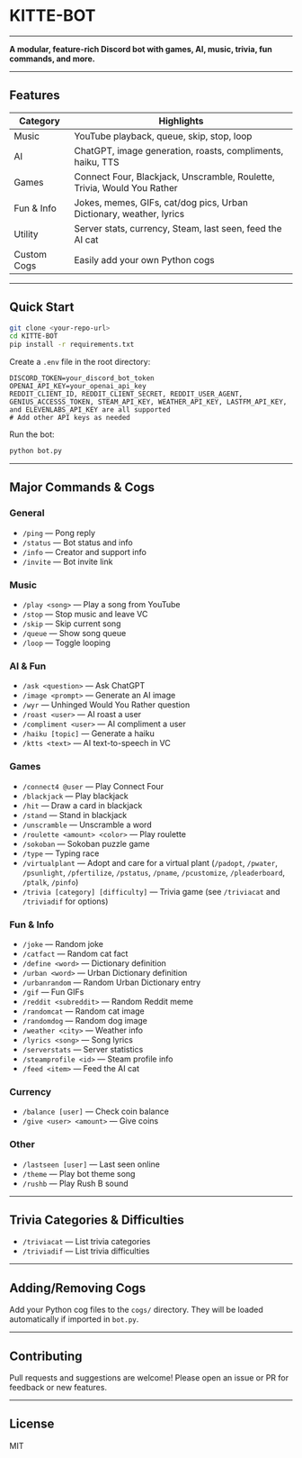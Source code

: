 # KITTE-BOT

---

**A modular, feature-rich Discord bot with games, AI, music, trivia, fun commands, and more.**

---

## Features

| Category      | Highlights                                                                 |
|--------------|----------------------------------------------------------------------------|
| Music        | YouTube playback, queue, skip, stop, loop                                  |
| AI           | ChatGPT, image generation, roasts, compliments, haiku, TTS                 |
| Games        | Connect Four, Blackjack, Unscramble, Roulette, Trivia, Would You Rather    |
| Fun & Info   | Jokes, memes, GIFs, cat/dog pics, Urban Dictionary, weather, lyrics        |
| Utility      | Server stats, currency, Steam, last seen, feed the AI cat                  |
| Custom Cogs  | Easily add your own Python cogs                                            |

---

## Quick Start

```sh
git clone <your-repo-url>
cd KITTE-BOT
pip install -r requirements.txt
```

Create a `.env` file in the root directory:
```env
DISCORD_TOKEN=your_discord_bot_token
OPENAI_API_KEY=your_openai_api_key
REDDIT_CLIENT_ID, REDDIT_CLIENT_SECRET, REDDIT_USER_AGENT, GENIUS_ACCESSS_TOKEN, STEAM_API_KEY, WEATHER_API_KEY, LASTFM_API_KEY, and ELEVENLABS_API_KEY are all supported
# Add other API keys as needed 
```

Run the bot:
```sh
python bot.py
```

---

## Major Commands & Cogs

### General
- `/ping` — Pong reply
- `/status` — Bot status and info
- `/info` — Creator and support info
- `/invite` — Bot invite link

### Music
- `/play <song>` — Play a song from YouTube
- `/stop` — Stop music and leave VC
- `/skip` — Skip current song
- `/queue` — Show song queue
- `/loop` — Toggle looping

### AI & Fun
- `/ask <question>` — Ask ChatGPT
- `/image <prompt>` — Generate an AI image
- `/wyr` — Unhinged Would You Rather question
- `/roast <user>` — AI roast a user
- `/compliment <user>` — AI compliment a user
- `/haiku [topic]` — Generate a haiku
- `/ktts <text>` — AI text-to-speech in VC

### Games
- `/connect4 @user` — Play Connect Four
- `/blackjack` — Play blackjack
- `/hit` — Draw a card in blackjack
- `/stand` — Stand in blackjack
- `/unscramble` — Unscramble a word
- `/roulette <amount> <color>` — Play roulette
- `/sokoban` — Sokoban puzzle game
- `/type` — Typing race
- `/virtualplant` — Adopt and care for a virtual plant (`/padopt`, `/pwater`, `/psunlight`, `/pfertilize`, `/pstatus`, `/pname`, `/pcustomize`, `/pleaderboard`, `/ptalk`, `/pinfo`)
- `/trivia [category] [difficulty]` — Trivia game (see `/triviacat` and `/triviadif` for options)

### Fun & Info
- `/joke` — Random joke
- `/catfact` — Random cat fact
- `/define <word>` — Dictionary definition
- `/urban <word>` — Urban Dictionary definition
- `/urbanrandom` — Random Urban Dictionary entry
- `/gif` — Fun GIFs
- `/reddit <subreddit>` — Random Reddit meme
- `/randomcat` — Random cat image
- `/randomdog` — Random dog image
- `/weather <city>` — Weather info
- `/lyrics <song>` — Song lyrics
- `/serverstats` — Server statistics
- `/steamprofile <id>` — Steam profile info
- `/feed <item>` — Feed the AI cat

### Currency
- `/balance [user]` — Check coin balance
- `/give <user> <amount>` — Give coins

### Other
- `/lastseen [user]` — Last seen online
- `/theme` — Play bot theme song
- `/rushb` — Play Rush B sound

---

## Trivia Categories & Difficulties

- `/triviacat` — List trivia categories
- `/triviadif` — List trivia difficulties

---

## Adding/Removing Cogs

Add your Python cog files to the `cogs/` directory. They will be loaded automatically if imported in `bot.py`.

---

## Contributing

Pull requests and suggestions are welcome! Please open an issue or PR for feedback or new features.

---

## License

MIT 
